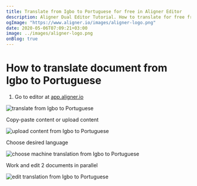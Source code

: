 ```yaml
---
title: Translate from Igbo to Portuguese for free in Aligner Editor
description: Aligner Dual Editor Tutorial. How to translate for free from Igbo to Portuguese. Aligner is multilingual document management platform. 
ogImage: "https://www.aligner.io/images/aligner-logo.png"
date: 2020-05-06T07:09:21+03:00
image: ../images/aligner-logo.png
onBlog: true
---
```


# How to translate document from Igbo to Portuguese

1. Go to editor at [app.aligner.io](https://app.aligner.io "Aligner App web page")

![translate from Igbo to Portuguese](../aligner-blank-editor.png "translate from Igbo to Portuguese")

Copy-paste content or upload content

![upload content from Igbo to Portuguese](../aligner-uploaded-document.png "upload content from Igbo to Portuguese")

Choose desired language

![choose machine translation from Igbo to Portuguese](../aligner-language-dropdown.png "choose machine translation from Igbo to Portuguese")

Work and edit 2 documents in parallel

![edit translation from Igbo to Portuguese](../aligner-double-sitded-editor.png "edit translation from Igbo to Portuguese")

